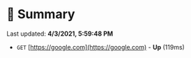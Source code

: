# 📖 Summary
Last updated: **4/3/2021, 5:59:48 PM**

- `GET` [https://google.com](https://google.com) - **Up** (119ms)

